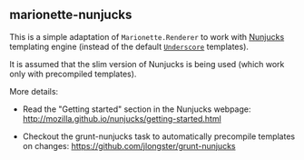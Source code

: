 ## marionette-nunjucks

This is a simple adaptation of `Marionette.Renderer` to work with [Nunjucks](http://mozilla.github.io/nunjucks/) templating engine (instead of the default [`Underscore`](http://underscorejs.org/#template) templates).

It is assumed that the slim version of Nunjucks is being used (which work only with precompiled templates). 

More details:

 - Read the "Getting started" section in the Nunjucks webpage: http://mozilla.github.io/nunjucks/getting-started.html

 - Checkout the grunt-nunjucks task to automatically precompile templates on changes: https://github.com/jlongster/grunt-nunjucks

